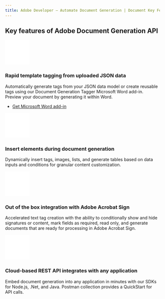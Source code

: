 ```yaml
---
title: Adobe Developer — Automate Document Generation | Document Key Features | Adobe
---
```


<TitleBlock slots="heading" theme="light" className="titleBlock-align-left"/>

## Key features of Adobe Document Generation API

<CustomCard slots="icon,heading,text,buttons" gradients gradientsType='lightBlue' buttonDisplay borderRadious cursorDisable width="25%"  theme="light" className='bgcolor' />

![msword_icon](../../images/ic-msword.svg)

### Rapid template tagging from uploaded JSON data

Automatically generate tags from your JSON data model or create reusable tags using our Document Generation Tagger Microsoft Word add-in. Preview your document by generating it within Word.

- [Get Microsoft Word add-in](/document-services/docs/overview/document-generation-api/wordaddin/)

<CustomCard slots="icon,heading,text" gradients gradientsType='orangeRed' borderRadious cursorDisable width="25%" theme="light" />

![insert_icon](../../images/ic-insert.svg)

### Insert elements during document generation

Dynamically insert tags, images, lists, and generate tables based on data inputs and conditions for granular content customization.

<CustomCard slots="icon,heading,text" gradients gradientsType='violetBlue' borderRadious cursorDisable width="25%" theme="light"/>

![sign_icon](../../images/ic-sign.svg)

### Out of the box integration with Adobe Acrobat Sign

Accelerated text tag creation with the ability to conditionally show and hide signatures or content, mark fields as required, read only, and generate documents that are ready for processing in Adobe Acrobat Sign.

<CustomCard slots="icon,heading,text" gradients gradientsType='pinkRed' borderRadious cursorDisable width="25%" theme="light"/>

![cloud-rest-api_icon](../../images/ic-cloud-rest-api.svg)

### Cloud-based REST API integrates with any application

Embed document generation into any application in minutes with our SDKs for Node.js, .Net, and Java. Postman collection provides a QuickStart for API calls.